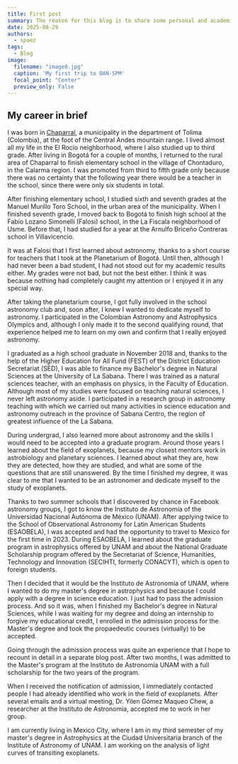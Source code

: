 ```yaml
---
title: First post
summary: The reason for this blog is to share some personal and academic experiences, stories and ideas.
date: 2025-08-29
authors:
  - spaez
tags:
  - Blog
image:
  filename: "image0.jpg"
  caption: 'My first trip to OAN-SPM'
  focal_point: "Center"
  preview_only: False
---
```

## My career in brief

I was born in [Chaparral](https://es.wikipedia.org/wiki/Chaparral_(Tolima)), a municipality in the department of Tolima (Colombia), at the foot of the Central Andes mountain range. I lived almost all my life in the El Rocío neighborhood, where I also studied up to third grade. After living in Bogotá for a couple of months, I returned to the rural area of Chaparral to finish elementary school in the village of Chontaduro, in the Calarma region. I was promoted from third to fifth grade only because there was no certainty that the following year there would be a teacher in the school, since there were only six students in total.

After finishing elementary school, I studied sixth and seventh grades at the Manuel Murillo Toro School, in the urban area of the municipality. When I finished seventh grade, I moved back to Bogotá to finish high school at the Fabio Lozano Simonelli (Falosi) school, in the La Fiscala neighborhood of Usme. Before that, I had studied for a year at the Arnulfo Briceño Contreras school in Villavicencio.

It was at Falosi that I first learned about astronomy, thanks to a short course for teachers that I took at the Planetarium of Bogotá. Until then, although I had never been a bad student, I had not stood out for my academic results either. My grades were not bad, but not the best either. I think it was because nothing had completely caught my attention or I enjoyed it in any special way.

After taking the planetarium course, I got fully involved in the school astronomy club and, soon after, I knew I wanted to dedicate myself to astronomy. I participated in the Colombian Astronomy and Astrophysics Olympics and, although I only made it to the second qualifying round, that experience helped me to learn on my own and confirm that I really enjoyed astronomy.

I graduated as a high school graduate in November 2018 and, thanks to the help of the Higher Education for All Fund (FEST) of the District Education Secretariat (SED), I was able to finance my Bachelor's degree in Natural Sciences at the University of La Sabana. There I was trained as a natural sciences teacher, with an emphasis on physics, in the Faculty of Education. Although most of my studies were focused on teaching natural sciences, I never left astronomy aside. I participated in a research group in astronomy teaching with which we carried out many activities in science education and astronomy outreach in the province of Sabana Centro, the region of greatest influence of the La Sabana.

During undergrad, I also learned more about astronomy and the skills I would need to be accepted into a graduate program. Around those years I learned about the field of exoplanets, because my closest mentors work in astrobiology and planetary sciences. I learned about what they are, how they are detected, how they are studied, and what are some of the questions that are still unanswered. By the time I finished my degree, it was clear to me that I wanted to be an astronomer and dedicate myself to the study of exoplanets.

Thanks to two summer schools that I discovered by chance in Facebook astronomy groups, I got to know the Instituto de Astronomía of the Universidad Nacional Autónoma de México (UNAM). After applying twice to the School of Observational Astronomy for Latin American Students (ESAOBELA), I was accepted and had the opportunity to travel to Mexico for the first time in 2023. During ESAOBELA, I learned about the graduate program in astrophysics offered by UNAM and about the National Graduate Scholarship program offered by the Secretariat of Science, Humanities, Technology and Innovation (SECIHTI, formerly CONACYT), which is open to foreign students.

Then I decided that it would be the Instituto de Astronomía of UNAM, where I wanted to do my master's degree in astrophysics and because I could apply with a degree in science education. I just had to pass the admission process. And so it was, when I finished my Bachelor's degree in Natural Sciences, while I was waiting for my degree and doing an internship to forgive my educational credit, I enrolled in the admission process for the Master's degree and took the propaedeutic courses (virtually) to be accepted.

Going through the admission process was quite an experience that I hope to recount in detail in a separate blog post. After two months, I was admitted to the Master's program at the Instituto de Astronomía UNAM with a full scholarship for the two years of the program.

When I received the notification of admission, I immediately contacted people I had already identified who work in the field of exoplanets. After several emails and a virtual meeting, Dr. Yilen Gómez Maqueo Chew, a researcher at the Instituto de Astronomía, accepted me to work in her group.

I am currently living in Mexico City, where I am in my third semester of my master's degree in Astrophysics at the Ciudad Universitaria branch of the Institute of Astronomy of UNAM. I am working on the analysis of light curves of transiting exoplanets.
